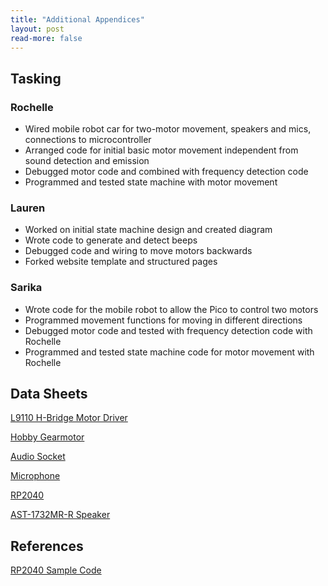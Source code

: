 ```yaml
---
title: "Additional Appendices"
layout: post
read-more: false
---
```


## Tasking

### Rochelle
* Wired mobile robot car for two-motor movement, speakers and mics, connections to microcontroller
* Arranged code for initial basic motor movement independent from sound detection and emission
* Debugged motor code and combined with frequency detection code
* Programmed and tested state machine with motor movement

### Lauren
* Worked on initial state machine design and created diagram
* Wrote code to generate and detect beeps
* Debugged code and wiring to move motors backwards
* Forked website template and structured pages

### Sarika
* Wrote code for the mobile robot to allow the Pico to control two motors 
* Programmed movement functions for moving in different directions
* Debugged motor code and tested with frequency detection code with Rochelle
* Programmed and tested state machine code for motor movement with Rochelle

## Data Sheets

[L9110 H-Bridge Motor Driver](https://cdn-shop.adafruit.com/product-files/4489/4489_datasheet-l9110.pdf)

[Hobby Gearmotor](https://cdn.sparkfun.com/datasheets/Robotics/DG01D.jpg)

[Audio Socket](https://www.cuidevices.com/product/resource/sj1-352xng.pdf)

[Microphone](https://www.mouser.com/datasheet/2/256/MAX4465-MAX4469-934412.pdf)

[RP2040](https://datasheets.raspberrypi.com/rp2040/rp2040-datasheet.pdf)

[AST-1732MR-R Speaker](https://www.mouser.com/datasheet/2/334/AST-1732MR-R-72511.pdf)

## References

[RP2040 Sample Code](https://github.com/vha3/Hunter-Adams-RP2040-Demos)



